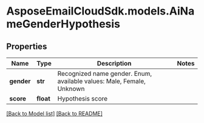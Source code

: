 # AsposeEmailCloudSdk.models.AiNameGenderHypothesis
## Properties
Name | Type | Description | Notes
------------ | ------------- | ------------- | -------------
**gender** | **str** | Recognized name gender. Enum, available values: Male, Female, Unknown | 
**score** | **float** | Hypothesis score              | 



[[Back to Model list]](Models.md) [[Back to README]](README.md)



